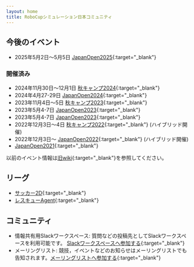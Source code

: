 ```yaml
---
layout: home
title: RoboCupシミュレーション日本コミュニティ
---
```


## 今後のイベント
- 2025年5月2日〜5月5日 [JapanOpen2025](events/2025%20/japanopen){:target="_blank"}

### 開催済み
- 2024年11月30日〜12月1日 [秋キャンプ2024](events/2024/camp){:target="_blank"}
- 2024年4月27-29日 [JapanOpen2024](events/2024/japanopen){:target="_blank"}
- 2023年11月4日〜5日 [秋キャンプ2023](events/2023/camp){:target="_blank"}
- 2023年5月4-7日 [JapanOpen2023](events/2023/japanopen){:target="_blank"}
- 2023年5月4-7日 [JapanOpen2023](events/2023/japanopen){:target="_blank"}
- 2022年12月3日〜4日 [秋キャンプ2022](events/2022/camp){:target="_blank"} (ハイブリッド開催)
- 2022年12月3日〜
  [JapanOpen2022](events/2022/japanopen){:target="_blank"}  (ハイブリッド開催)
- [JapanOpen2021](events/2021/japanopen){:target="_blank"}

 以前のイベント情報は[旧wiki](http://rc-oz.osdn.jp/){:target="_blank"}を参照してください。

## リーグ

- [サッカー2D](https://rcsoccersim.github.io/){:target="_blank"}
- [レスキューAgent](http://rescuesim.robocup.org/){:target="_blank"}


## コミュニティ

- 情報共有用Slackワークスペース:
質問などの投稿先としてSlackワークスペースを利用可能です。
[Slackワークスペースへ参加する](https://join.slack.com/t/simjp/shared_invite/zt-pbswx59u-kOxiZ3qYoQ09JLDxr~PeBQ){:target="_blank"}
- メーリングリスト:
競技，イベントなどのお知らせはメーリングリストでも告知されます。[メーリングリストへ参加する](http://lists.sourceforge.jp/mailman/listinfo/rc-oz-simjp){:target="_blank"}
